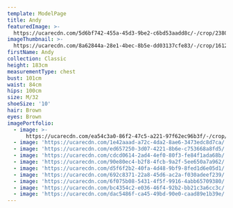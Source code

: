 ```yaml
---
template: ModelPage
title: Andy
featuredImage: >-
  https://ucarecdn.com/5d6bf742-455a-45d3-9be2-c6bd53aadd8c/-/crop/2380x1363/0,0/-/preview/
imageThumbnail: >-
  https://ucarecdn.com/8a62844a-28e1-4bec-8b5e-dd03137cfe83/-/crop/1612x1776/73,21/-/preview/
firstName: Andy
collection: Classic
height: 183cm
measurementType: chest
bust: 101cm
waist: 84cm
hips: 100cm
size: M/32
shoeSize: '10'
hair: Brown
eyes: Brown
imagePortfolio:
  - image: >-
      https://ucarecdn.com/ea54c3a0-86f2-47c5-a221-97f62ec96b3f/-/crop/1462x1797/141,0/-/preview/
  - image: 'https://ucarecdn.com/1e42aaad-a72c-4da2-8ae6-3473edc8d7ca/'
  - image: 'https://ucarecdn.com/ed657250-3d07-4221-8b6e-c753668a8fd5/'
  - image: 'https://ucarecdn.com/cdcd0614-2ad4-4ef0-80f3-fe84f1ada68b/'
  - image: 'https://ucarecdn.com/90e80ec4-b2f8-4fcb-9a2f-5ee650a7a962/'
  - image: 'https://ucarecdn.com/d5f6f2b2-40fa-4d48-9bf9-8fed1d6e05d1/'
  - image: 'https://ucarecdn.com/692c8371-22a8-45d6-ac2a-f030adeef239/'
  - image: 'https://ucarecdn.com/6f075b08-5431-4f5f-9916-4abb65709380/'
  - image: 'https://ucarecdn.com/bc4354c2-e036-46f4-92b2-bb21c3a6cc3c/'
  - image: 'https://ucarecdn.com/dac5486f-ca45-49bd-90e0-caad89e1b39e/'
---
```


